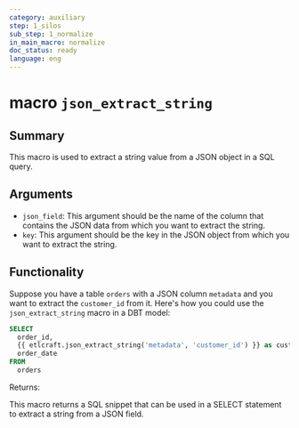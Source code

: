 ```yaml
---
category: auxiliary
step: 1_silos
sub_step: 1_normalize
in_main_macro: normalize
doc_status: ready
language: eng
---
```

# macro `json_extract_string`

## Summary

This macro is used to extract a string value from a JSON object in a SQL query. 

## Arguments

- `json_field`: This argument should be the name of the column that contains the JSON data from which you want to extract the string.
- `key`: This argument should be the key in the JSON object from which you want to extract the string.

## Functionality

Suppose you have a table `orders` with a JSON column `metadata` and you want to extract the `customer_id` from it. Here's how you could use the `json_extract_string` macro in a DBT model:

```sql
SELECT
  order_id,
  {{ etlcraft.json_extract_string('metadata', 'customer_id') }} as customer_id,
  order_date
FROM
  orders
```

Returns:

This macro returns a SQL snippet that can be used in a SELECT statement to extract a string from a JSON field.


